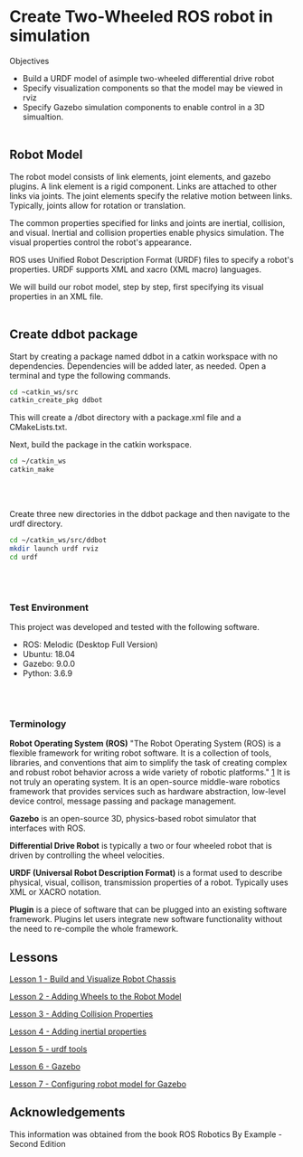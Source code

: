 # Create Two-Wheeled ROS robot in simulation

Objectives

- Build a URDF model of asimple two-wheeled differential drive robot
- Specify visualization components so that the model may be viewed in rviz
- Specify Gazebo simulation components to enable control in a 3D simualtion.
</br></br>

## Robot Model

The robot model consists of link elements, joint elements, and gazebo plugins. A link element is a rigid component. Links are attached to other links via joints. The joint elements specify the relative motion between links. Typically, joints allow for rotation or translation.

The common properties specified for links and joints are inertial, collision, and visual. Inertial and collision properties enable physics simulation. The visual properties control the robot's appearance.

ROS uses Unified Robot Description Format (URDF) files to specify a robot's properties. URDF supports XML and xacro (XML macro) languages.

We will build our robot model, step by step, first specifying its visual properties in an XML file. </br></br>

## Create ddbot package

Start by creating a package named ddbot in a catkin workspace with no dependencies. Dependencies will be added later, as needed. Open a terminal and type the following commands.

```bash
cd ~catkin_ws/src
catkin_create_pkg ddbot
```

This will create a /dbot directory with a package.xml file and a CMakeLists.txt.

Next, build the package in the catkin workspace.

```bash
cd ~/catkin_ws
catkin_make
```

</br></br>

Create three new directories in the ddbot package and then navigate to the urdf directory.

```bash
cd ~/catkin_ws/src/ddbot
mkdir launch urdf rviz
cd urdf
```

</br></br>


### Test Environment

This project was developed and tested with the following software.

- ROS: Melodic (Desktop Full Version)
- Ubuntu: 18.04
- Gazebo: 9.0.0
- Python: 3.6.9

</br></br>

### Terminology

**Robot Operating System (ROS)** "The Robot Operating System (ROS) is a flexible framework for writing robot software. It is a collection of tools, libraries, and conventions that aim to simplify the task of creating complex and robust robot behavior across a wide variety of robotic platforms." [1](https://www.ros.org/about-ros/) It is not truly an operating system. It is an open-source middle-ware robotics framework that provides services such as hardware abstraction, low-level device control, message passing and package management.

**Gazebo** is an open-source 3D, physics-based robot simulator that interfaces with ROS.

**Differential Drive Robot** is typically a two or four wheeled robot that is driven by controlling the wheel velocities.

**URDF (Universal Robot Description Format)** is a format used to describe physical, visual, collison, transmission properties of a robot. Typically uses XML or XACRO notation.

**Plugin** is a piece of software that can be plugged into an existing software framework. Plugins let users integrate new software functionality without the need to re-compile the whole framework.



## Lessons

[Lesson 1 - Build and Visualize Robot Chassis](./lesson1/README.md)

[Lesson 2 - Adding Wheels to the Robot Model](./lesson2/README.md)

[Lesson 3 - Adding Collision Properties](./lesson3/README.md)

[Lesson 4 - Adding inertial properties](./lesson4/README.md)

[Lesson 5 - urdf tools](./lesson5/README.md)

[Lesson 6 - Gazebo](./lesson6/README.md)

[Lesson 7 - Configuring robot model for Gazebo](./lesson7/README.md)


## Acknowledgements

This information was obtained from the book ROS Robotics By Example - Second Edition
